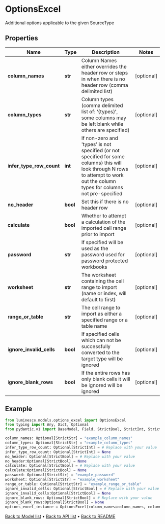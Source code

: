 # OptionsExcel

Additional options applicable to the given SourceType
## Properties
Name | Type | Description | Notes
------------ | ------------- | ------------- | -------------
**column_names** | **str** | Column Names either overrides the header row or steps in when there is no header row (comma delimited list) | [optional] 
**column_types** | **str** | Column types (comma delimited list of: &#39;{types}&#39;, some columns may be left blank while others are specified) | [optional] 
**infer_type_row_count** | **int** | If non-zero and &#39;types&#39; is not specified (or not specified for some columns) this will look through N rows to attempt to work out the column types for columns not pre-specified | [optional] 
**no_header** | **bool** | Set this if there is no header row | [optional] 
**calculate** | **bool** | Whether to attempt a calculation of the imported cell range prior to import | [optional] 
**password** | **str** | If specified will be used as the password used for password protected workbooks | [optional] 
**worksheet** | **str** | The worksheet containing the cell range to import (name or index, will default to first) | [optional] 
**range_or_table** | **str** | The cell range to import as either a specified range or a table name | [optional] 
**ignore_invalid_cells** | **bool** | If specified cells which can not be successfully converted to the target type will be ignored | [optional] 
**ignore_blank_rows** | **bool** | If the entire rows has only blank cells it will be ignored will be ignored | [optional] 
## Example

```python
from luminesce.models.options_excel import OptionsExcel
from typing import Any, Dict, Optional
from pydantic.v1 import BaseModel, Field, StrictBool, StrictInt, StrictStr

column_names: Optional[StrictStr] = "example_column_names"
column_types: Optional[StrictStr] = "example_column_types"
infer_type_row_count: Optional[StrictInt] = # Replace with your value
infer_type_row_count: Optional[StrictInt] = None
no_header: Optional[StrictBool] = # Replace with your value
no_header:Optional[StrictBool] = None
calculate: Optional[StrictBool] = # Replace with your value
calculate:Optional[StrictBool] = None
password: Optional[StrictStr] = "example_password"
worksheet: Optional[StrictStr] = "example_worksheet"
range_or_table: Optional[StrictStr] = "example_range_or_table"
ignore_invalid_cells: Optional[StrictBool] = # Replace with your value
ignore_invalid_cells:Optional[StrictBool] = None
ignore_blank_rows: Optional[StrictBool] = # Replace with your value
ignore_blank_rows:Optional[StrictBool] = None
options_excel_instance = OptionsExcel(column_names=column_names, column_types=column_types, infer_type_row_count=infer_type_row_count, no_header=no_header, calculate=calculate, password=password, worksheet=worksheet, range_or_table=range_or_table, ignore_invalid_cells=ignore_invalid_cells, ignore_blank_rows=ignore_blank_rows)

```

[Back to Model list](../README.md#documentation-for-models) &#8226; [Back to API list](../README.md#documentation-for-api-endpoints) &#8226; [Back to README](../README.md)

